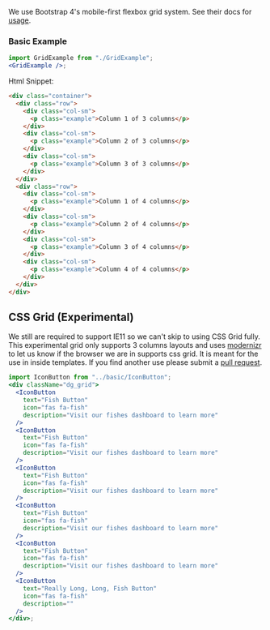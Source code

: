 We use Bootstrap 4's mobile-first flexbox grid system. See their docs for
[usage](https://getbootstrap.com/docs/4.3/layout/grid/).

### Basic Example

```jsx
import GridExample from "./GridExample";
<GridExample />;
```

Html Snippet:

```html
<div class="container">
  <div class="row">
    <div class="col-sm">
      <p class="example">Column 1 of 3 columns</p>
    </div>
    <div class="col-sm">
      <p class="example">Column 2 of 3 columns</p>
    </div>
    <div class="col-sm">
      <p class="example">Column 3 of 3 columns</p>
    </div>
  </div>
  <div class="row">
    <div class="col-sm">
      <p class="example">Column 1 of 4 columns</p>
    </div>
    <div class="col-sm">
      <p class="example">Column 2 of 4 columns</p>
    </div>
    <div class="col-sm">
      <p class="example">Column 3 of 4 columns</p>
    </div>
    <div class="col-sm">
      <p class="example">Column 4 of 4 columns</p>
    </div>
  </div>
</div>
```

## CSS Grid (Experimental)

We still are required to support IE11 so we can't skip to using CSS Grid fully.
This experimental grid only supports 3 columns layouts and uses
[modernizr](https://modernizr.com/) to let us know if the browser we are in
supports css grid. It is meant for the use in inside templates. If you find
another use please submit a
[pull request](https://github.com/baltimorecounty/dotgov-components/compare).

```jsx
import IconButton from "../basic/IconButton";
<div className="dg_grid">
  <IconButton
    text="Fish Button"
    icon="fas fa-fish"
    description="Visit our fishes dashboard to learn more"
  />
  <IconButton
    text="Fish Button"
    icon="fas fa-fish"
    description="Visit our fishes dashboard to learn more"
  />
  <IconButton
    text="Fish Button"
    icon="fas fa-fish"
    description="Visit our fishes dashboard to learn more"
  />
  <IconButton
    text="Fish Button"
    icon="fas fa-fish"
    description="Visit our fishes dashboard to learn more"
  />
  <IconButton
    text="Fish Button"
    icon="fas fa-fish"
    description="Visit our fishes dashboard to learn more"
  />
  <IconButton
    text="Really Long, Long, Fish Button"
    icon="fas fa-fish"
    description=""
  />
</div>;
```
